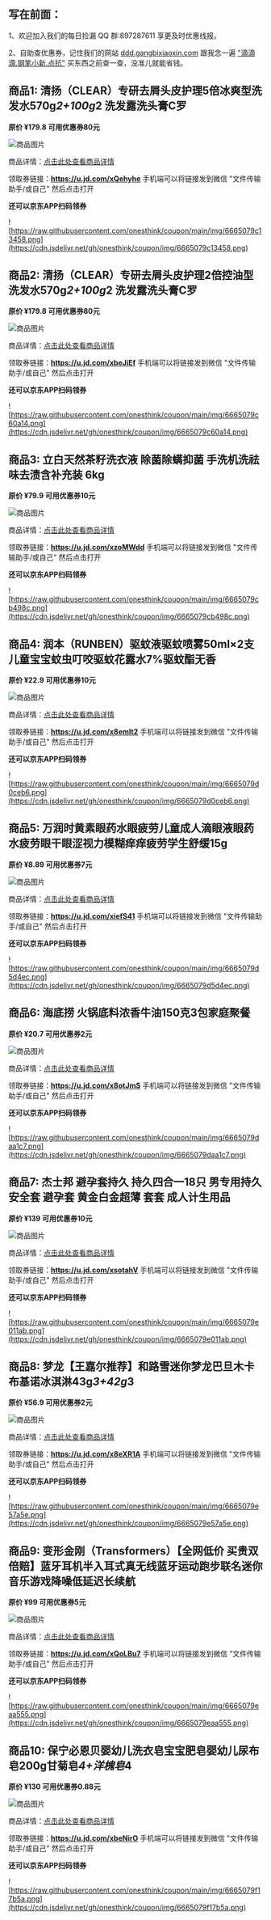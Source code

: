 ## 写在前面：

1、欢迎加入我们的每日捡漏 QQ 群:897287611 享更及时优惠线报。

2、自助查优惠券，记住我们的网站 [ddd.gangbixiaoxin.com](https://ddd.gangbixiaoxin.com) 跟我念一遍 ["滴滴滴.钢笔小新.点抗"](https://ddd.gangbixiaoxin.com) 买东西之前查一查，没准儿就能省钱。

## 商品1: 清扬（CLEAR）专研去屑头皮护理5倍冰爽型洗发水570g*2+100g*2 洗发露洗头膏C罗

**原价 ¥179.8 可用优惠券80元**

![商品图片](http://img14.360buyimg.com/n1/jfs/t1/137217/24/44584/123687/662f40eeFd167dbae/4e2b68fd9f59b410.jpg)

商品详情：[点击此处查看商品详情](https://union-click.jd.com/jdc?e=1003156031&amp;p=JF8BAScJK1olXwMLUFZYCUkXBF8IGloUXQMBUV5bDU0nRzBQRQQlBENHFRxWFlVPRjtUBABAQlRcCEBdCUoWA2oLHlsTWAAdDRsBVXsTBCcWflNFKGR0IgU5FjRjAm9PRiRTUQoyVW5eCUsQCmkPHVIQbQdSVQ5cWEpHAl8IG2tGM0JdDBsJFJKnprupoo-sxdK-64vUk5ysll8JK1sTXQALXFhcAEkfB2w4G1MSbdGv7IvXuZ6furuWk4ys-tOL6IrDgHsnM2w4G1oUXwYGU19fCHsnA18LKwV7XFUEVl5YD0h5XiYPXAFUWFlsV1hZCU0eAmY4GVoUXwQyZG4aAChWczENZlsTWVljVzopaSBJXTVSaQl7XwAAPyIkXS9BUxBeZgUdBXZ2ZF5t)

领取券链接：**https://u.jd.com/xQehyhe** 手机端可以将链接发到微信 "文件传输助手/或自己" 然后点击打开

**还可以京东APP扫码领券**

![https://raw.githubusercontent.com/onesthink/coupon/main/img/6665079c13458.png](https://cdn.jsdelivr.net/gh/onesthink/coupon/img/6665079c13458.png)

## 商品2: 清扬（CLEAR）专研去屑头皮护理2倍控油型洗发水570g*2+100g*2 洗发露洗头膏C罗

**原价 ¥179.8 可用优惠券80元**

![商品图片](http://img14.360buyimg.com/n1/jfs/t1/225238/25/14904/126338/65efc0abF51d3dd57/6a7facf52fc10708.jpg)

商品详情：[点击此处查看商品详情](https://union-click.jd.com/jdc?e=1003156031&amp;p=JF8BAScJK1olXwMLUFZYCUkXBF8IGloUXQAGVVxVD0onRzBQRQQlBENHFRxWFlVPRjtUBABAQlRcCEBdCUoWA2kMGlkdWgcdDRsBVXtlUBVMRglNJmRCKhcLCjxeeR0KGhlTUQoyVW5eCUsQCmkPHVIQbQdSVQ5cWEpHAl8IG2tGM0JdDBsJFJKnprupoo-sxdK-64vUk5ysll8JK1sTXQALXFhcAE8VBGk4G1MSbdGv7IvXuZ6furuWk4ys-tOL6IrDgHsnM2w4G1oUXwYGU19fCHsnA18LKwV7XFUEVl8OX0t5XiYPXAFVW0FsV1hZCEseBmk4GVoUXwQyZG4WXBxsWQgKQTkXAn4BHD4udTASBRV7QSx7X1leEAgvdw1eYB14cF1qGF5gZF5t)

领取券链接：**https://u.jd.com/xbeJiEf** 手机端可以将链接发到微信 "文件传输助手/或自己" 然后点击打开

**还可以京东APP扫码领券**

![https://raw.githubusercontent.com/onesthink/coupon/main/img/6665079c60a14.png](https://cdn.jsdelivr.net/gh/onesthink/coupon/img/6665079c60a14.png)

## 商品3: 立白天然茶籽洗衣液 除菌除螨抑菌 手洗机洗祛味去渍含补充装 6kg

**原价 ¥79.9 可用优惠券10元**

![商品图片](http://img14.360buyimg.com/n1/jfs/t1/232776/9/16764/193074/66617b62F1faad23b/05d11229e3925db9.jpg)

商品详情：[点击此处查看商品详情](https://union-click.jd.com/jdc?e=1003156031&amp;p=JF8BARgJK1olXwQAVVhdDEgRAV8IGloUXAcAVFdeDEsnRzBQRQQlBENHFRxWFlVPRjtUBABAQlRcCEBdCUoWAm4KG1IWWQYdDRsBVXtPfyYPQwIQCmNgFBUWYDBWAxVBGz1TUQoyVW5eCUsQCmkPHVIQbQdSVQ5cWEpHAl8IG2tXM9CY7ojRqEwXCl8JK1sTXQALXFhcAEweAm04G1MSbdGv7IvXuZ6furuWk4ys-tOL6IrDgHsnM2w4G1oUXwYGU19fCHsnA18LKwV7XFUEVl8OX0h5XiYPXAFWDkVsV1hZCUwfAGw4GVoUXwQyZG5cDkJrdDhpf1kdPV97AgJdXRVDaBRRcF17X2J6DV49YzdNQi1_RClsXG1VZF5t)

领取券链接：**https://u.jd.com/xzoMWdd** 手机端可以将链接发到微信 "文件传输助手/或自己" 然后点击打开

**还可以京东APP扫码领券**

![https://raw.githubusercontent.com/onesthink/coupon/main/img/6665079cb498c.png](https://cdn.jsdelivr.net/gh/onesthink/coupon/img/6665079cb498c.png)

## 商品4: 润本（RUNBEN）驱蚊液驱蚊喷雾50ml×2支儿童宝宝蚊虫叮咬驱蚊花露水7%驱蚊酯无香

**原价 ¥22.9 可用优惠券10元**

![商品图片](http://img14.360buyimg.com/n1/jfs/t1/208987/18/33935/155373/6645f32aF97a05161/3e05dd0bd4b18b8e.jpg)

商品详情：[点击此处查看商品详情](https://union-click.jd.com/jdc?e=1003156031&amp;p=JF8BAScJK1olXwMLU1xcCEwRBl8IGloUXQcCV11YDksnRzBQRQQlBENHFRxWFlVPRjtUBABAQlRcCEBdCUoWA24IGFgQWwYdDRsBVXtxVmwJUjtXBWRKFBlDcUtTXiROcyFlUQoyVW5eCUsQCmkPHVIQbQdSVQ5cWEpHAl8IG2tXM9GFw4nwlZO3mbmGvoKQ1NGr9oj1hJKsgV8JK1sTXQALXFlaCUMeB2w4G1MSbdGv7IvXuZ6furuWk4ys-tOL6IrDgHsnM2w4G1oUXwYGU19fCHsnA18LKwV7XFUFUVldWh95XiYPXAtGAA5sV1hZDkoTAmw4GVoUXwQyZG46DUgQYhxJGDhVGU8FFhU4cC9Tcx1fehJ7X3F0AikZQQJJXjRdTiFGOX0HZF5t)

领取券链接：**https://u.jd.com/x8emlt2** 手机端可以将链接发到微信 "文件传输助手/或自己" 然后点击打开

**还可以京东APP扫码领券**

![https://raw.githubusercontent.com/onesthink/coupon/main/img/6665079d0ceb6.png](https://cdn.jsdelivr.net/gh/onesthink/coupon/img/6665079d0ceb6.png)

## 商品5: 万润时黄素眼药水眼疲劳儿童成人滴眼液眼药水疲劳眼干眼涩视力模糊痒痒疲劳学生舒缓15g

**原价 ¥8.89 可用优惠券7元**

![商品图片](http://img14.360buyimg.com/n1/jfs/t1/240446/35/7509/112507/661fe058F7cd9440d/917ce1fa43de0277.jpg)

商品详情：[点击此处查看商品详情](https://union-click.jd.com/jdc?e=1003156031&amp;p=JF8BAR4JK1olXwMEUlZeAEgXAV8IGloUWwYDVVpdDE8nRzBQRQQlBENHFRxWFlVPRjtUBABAQlRcCEBdCUoWBW8JGl8VWQIdDRsBVXtXURNJSVNXImNxBEA1dwhTWA9wTSxDUQoyVW5eCUsQCmkPHVIQbQdSVQ5cWEpHAl8IG2tDMwYDVV9YD0wQCm9mWglcGDYDZF5bCE0eC2kJE1McWwcyVFZaOJy6u7qCqo6d5NKc3Inkr56ev7uWk2slbQUyVF9cCksTBG4KG2slXTYBZAAzCRgfA2kLSVJ7AE8FEwQYSU95AGkBHFgTWgAyVl9cCkknM18BXiNmWQBxCyo1aktiaG1yaRhwVW5QUh4zChFKfDh2ZF5vBXNnXCFdQxheM284)

领取券链接：**https://u.jd.com/xiefS41** 手机端可以将链接发到微信 "文件传输助手/或自己" 然后点击打开

**还可以京东APP扫码领券**

![https://raw.githubusercontent.com/onesthink/coupon/main/img/6665079d5d4ec.png](https://cdn.jsdelivr.net/gh/onesthink/coupon/img/6665079d5d4ec.png)

## 商品6: 海底捞 火锅底料浓香牛油150克3包家庭聚餐

**原价 ¥20.7 可用优惠券2元**

![商品图片](http://img14.360buyimg.com/n1/jfs/t1/238230/8/17585/148575/665945e3Fcd5114e9/26681be39da57e1d.jpg)

商品详情：[点击此处查看商品详情](https://union-click.jd.com/jdc?e=1003156031&amp;p=JF8BARMJK1olXwMLUlxcCUwXAV8NH1IUXwcLXV5fDXtTXDdWRGtMGENDFlVDFhNSVzMXQA4KD1heSltZAUoVAmYBG1kQQl9HCANtdjVEZzRUfAt3VQFCEC4ZdzheYTF-e1cZbQcyV19dD0IRBGkBHmsUDQdSVQ5cWEonA284WjUVVAUKXFdtCXsXBW8OElMTXQcBVlhfOEsfBF_ftuPA17fX3OeJlsPAusjdkufBw44yZG5eOEsWAm0IH1wUXwYyZF5tC3tJbW5bHgwTXFUGOgMUDwxNRDNRdVgTVQIAU1tdOEkWAm0KK2slJmNaFCk6Cyl2RTcOWwxgGHB6E1kNdk5hbW1zYTlcPX8KDSwPWjVRXDl6TGsVbQ)

领取券链接：**https://u.jd.com/x8otJmS** 手机端可以将链接发到微信 "文件传输助手/或自己" 然后点击打开

**还可以京东APP扫码领券**

![https://raw.githubusercontent.com/onesthink/coupon/main/img/6665079daa1c7.png](https://cdn.jsdelivr.net/gh/onesthink/coupon/img/6665079daa1c7.png)

## 商品7: 杰士邦 避孕套持久 持久四合一18只 男专用持久安全套 避孕套 黄金白金超薄 套套 成人计生用品

**原价 ¥139 可用优惠券10元**

![商品图片](http://img14.360buyimg.com/n1/jfs/t1/235265/25/17598/130676/665813edFdabb597a/898466926df4bf79.jpg)

商品详情：[点击此处查看商品详情](https://union-click.jd.com/jdc?e=1003156031&amp;p=JF8BAR4JK1olXwMLUlhaCEMQBl8IGloUWQIBUllaAU4nRzBQRQQlBENHFRxWFlVPRjtUBABAQlRcCEBdCUoWB2sLHVwSVAMdDRsBVXtIUG1vXigSFmZSHDwPQQhcYg5SExlDUQoyVW5eCUsQCmkPHVIQbQdSVQ5cWEpHAl8IG2tGM9Gu1YrPkpOklLqBh4-_0TYDZF5bCE0eC2kIGlkcXQcyVFZaOJy6u7qCqo6d5NKc3Inkr56ev7uWk2slbQUyVF9cCksTBG4KG2slXTYBZAAzCRgRAG0PTA57AE8FEwQbSBF5AGkAH1wQVAcyVl9cCkknM19dGCdTB1hBDScib0tRZDhoQBwVBlJXLBszChNJfypoXh5FAnJ3DSINfzlxM284)

领取券链接：**https://u.jd.com/xsotahV** 手机端可以将链接发到微信 "文件传输助手/或自己" 然后点击打开

**还可以京东APP扫码领券**

![https://raw.githubusercontent.com/onesthink/coupon/main/img/6665079e011ab.png](https://cdn.jsdelivr.net/gh/onesthink/coupon/img/6665079e011ab.png)

## 商品8: 梦龙【王嘉尔推荐】和路雪迷你梦龙巴旦木卡布基诺冰淇淋43g*3+42g*3

**原价 ¥56.9 可用优惠券2元**

![商品图片](http://img14.360buyimg.com/n1/jfs/t1/224758/11/18338/197559/6659cb1fF46bd871a/5a30a4826949d07b.jpg)

商品详情：[点击此处查看商品详情](https://union-click.jd.com/jdc?e=1003156031&amp;p=JF8BARoJK1olXwMLUlpbC0IRAF8IGloUXwYBXVpeDkgnRzBQRQQlBENHFRxWFlVPRjtUBABAQlRcCEBdCUoWAW8LEl8WWwUdDRsBVXtEXRpcRyd3FmZQNhgtcTNvRyhtTF1DUQoyVW5eCUsQCmkPHVIQbQdSVQ5cWEpHAl8IG2tXM0BSCQNdC0kSAW8NK1olXQACUldVDksWB2cPE2sVVQEyg_Pl3cGm1uexz8Wdir-lgdfh3NWfM184GGsVXAcAVFpaCUkXM18IK1glA2gDB1heXEhAAgFVUlxSB05WDTBeDkIRAWYAGGsXXAcAVm5tOC9WZRtXGCYSBXFpFi4mYwgVBxBgXBpdNmgAVVYAaA13ajV0Wz1dBQZFISttCHs)

领取券链接：**https://u.jd.com/x8eXR1A** 手机端可以将链接发到微信 "文件传输助手/或自己" 然后点击打开

**还可以京东APP扫码领券**

![https://raw.githubusercontent.com/onesthink/coupon/main/img/6665079e57a5e.png](https://cdn.jsdelivr.net/gh/onesthink/coupon/img/6665079e57a5e.png)

## 商品9: 变形金刚（Transformers）【全网低价 买贵双倍赔】蓝牙耳机半入耳式真无线蓝牙运动跑步联名迷你音乐游戏降噪低延迟长续航

**原价 ¥99 可用优惠券5元**

![商品图片](http://img14.360buyimg.com/n1/jfs/t1/229766/13/17704/113309/665e6a68F6c99dfae/69a643d06d8e1cae.jpg)

商品详情：[点击此处查看商品详情](https://union-click.jd.com/jdc?e=1003156031&amp;p=JF8BAScJK1olXwMLUVlVDUsSB18IGloVXAIAVV1VDEgnRzBQRQQlBENHFRxWFlVPRjtUBABAQlRcCEBdCUoXAmsKGlgdWQUdDRsBVXtfa25xRzhiDmViLh9aVj9cQTR-GQ5lUQoyVW5eCUsQCmkPHVIQbQdSVQ5cWEpHAl8IG2tXM9K8_YrRm5Oho7uxsIyx3NCT5Ifrk5K2l18JK1sTXQALXFhdCUMeCm04G1MSbdGv7IvXuZ6furuWk4ys-tOL6IrDgHsnM2w4G1oUXwYGU19fCHsnA18LKwV7XFUHA1cODUp5XiYPXAYVCgJsV1hVDEIRAGY4GVoUXwQyZG5bXUtDAA1-Yl1sJ3tWIx0hDBcWWRhTfC57X0FRMT8DbExPdwQNWQ1DIW1GZF5t)

领取券链接：**https://u.jd.com/xQoLBu7** 手机端可以将链接发到微信 "文件传输助手/或自己" 然后点击打开

**还可以京东APP扫码领券**

![https://raw.githubusercontent.com/onesthink/coupon/main/img/6665079eaa555.png](https://cdn.jsdelivr.net/gh/onesthink/coupon/img/6665079eaa555.png)

## 商品10: 保宁必恩贝婴幼儿洗衣皂宝宝肥皂婴幼儿尿布皂200g甘菊皂*4+洋槐皂*4

**原价 ¥130 可用优惠券0.88元**

![商品图片](http://img14.360buyimg.com/n1/jfs/t1/228831/36/19544/162815/6662b017F3a0ad55d/09bf4b5406d6560d.jpg)

商品详情：[点击此处查看商品详情](https://union-click.jd.com/jdc?e=1003156031&amp;p=JF8BARgJK1olXwMLUFdaCUoUAF8IGloUXgQLVFpaCE4nRzBQRQQlBENHFRxWFlVPRjtUBABAQlRcCEBdCUoWAG0BG18SXQMdDRsBVXtramtQRh13PWZpUwc1bCBUXGZtRF9TUQoyVW5eCUsQCmkPHVIQbQdSVQ5cWEpHAl8IG2tXM1pACIfrk5K2l18JK1sTXQALXFhdCEgVB204G1MSbdGv7IvXuZ6furuWk4ys-tOL6IrDgHsnM2w4G1oUXwYGU19fCHsnA18LKwV7XFUKVF5cAU15XiYPXAYXDkVsV1hUD0wVCmc4GVoUXwQyZG44chsUWhx6UBpdHg96U1gDVylOfit2Uyx7XwZiU1wVcRlfUDtUQSZzFnBCZF5t)

领取券链接：**https://u.jd.com/xbeNirO** 手机端可以将链接发到微信 "文件传输助手/或自己" 然后点击打开

**还可以京东APP扫码领券**

![https://raw.githubusercontent.com/onesthink/coupon/main/img/6665079f17b5a.png](https://cdn.jsdelivr.net/gh/onesthink/coupon/img/6665079f17b5a.png)

